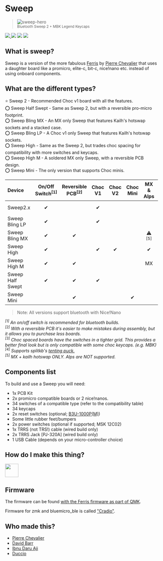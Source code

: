 # Sweep
<!--
           ___                        ___
      ___ |   | ___ ___      ___ ___ |   | ___
 ___ |   |`___`|   |   |    |   |   |`___`|   | ___
|   |`___`|   |`___`___`    `___`___`|   |`___`|   |
`___`|   |`___`|   |   |    |   |   |`___`|   |`___`
|   |`___`|   |`___`___`    `___`___`|   |`___`|   |
`___`|   |`___`|   |   |    |   |   |`___`|   |`___`
|   |`___`     `___`___`    `___`___`     `___`|   |
`___`           ___ ___      ___ ___           `___`
               |   |   |    |   |   |
               `___`___`    `___`___`
-->
>  ![sweep-hero](https://github.com/davidphilipbarr/Sweep/assets/27895007/97e13cdc-b84b-4545-8e09-139a4bb935e5)  
> <sub>Bluetooth Sweep 2 + MBK Legend Keycaps</sub>

<span>
  <a href="https://discord.gg/czXcTXbsgU">
    <img src="https://discordapp.com/api/guilds/669011382284451861/widget.png?style=shield">
  </a>
  <img src="https://img.shields.io/github/last-commit/davidphilipbarr/sweep">
  <img src="https://img.shields.io/github/v/release/davidphilipbarr/sweep?include_prereleases&color=success">
  <img src="https://img.shields.io/static/v1?label=license&message=SHL-2.1&color=success">
</span>

## What is sweep?

Sweep is a version of the more fabulous [Ferris](https://github.com/pierrechevalier83/ferris) by [Pierre Chevalier](https://github.com/pierrechevalier83/) that uses a daughter board like a promicro, elite-c, bit-c, nice!nano etc. instead of using onboard components.

## What are the different types?

⭐ Sweep 2 - Recommended Choc v1 board with all the features.  
⭕ Sweep Half Swept - Same as Sweep 2, but with a reversible pro-micro footprint.  
⭕ Sweep Bling MX - An MX only Sweep that features Kailh's hotswap sockets and a stacked case.  
⭕ Sweep Bling LP - A Choc v1 only Sweep that features Kailh's hotswap sockets.  
⭕ Sweep High - Same as the Sweep 2, but trades choc spacing for compatibility with more switches and keycaps.  
⭕ Sweep High M - A soldered MX only Sweep, with a reversible PCB design.  
⭕ Sweep Mini - The only version that supports Choc minis.  

| Device | On/Off Switch<sup>[1]</sup> | Reversible PCB<sup>[2]</sup> | Choc V1 | Choc V2 | Choc Mini | MX & Alps | Choc Spacing<sup>[3]</sup> | Tenting<sup>[4]</sup> | Hot Swap |
| :--- | :---: | :---: | :---: | :---: | :---: | :---: | :---: | :---: | :---: |
| Sweep2.x          | ✔ |   | ✔ |   |   |   | ✔ | ✔ | Mill-Max (optional) |
| Sweep Bling LP    | ✔ |   | ✔ |   |   |   | ✔ | ✔ | Kailh (required) |
| Sweep Bling MX    | ✔ | ✔ |   |   |   | ⚠<br/><sup>[5]</sup> |   | ✔ | Kailh (required) |
| Sweep High        | ✔ |   | ✔ | ✔ |   | ✔ |   | ✔ |
| Sweep High M      | ✔ | ✔ |   |   |   | MX |   | ✔ |   |
| Sweep Half Swept  | ✔ | ✔ | ✔ |   |   |   | ✔ | ✔ | Mill-Max (optional) |
| Sweep Mini        |   | ✔ |   |   | ✔ |   | ✔ |   |

> Note: All versions support bluetooth with Nice!Nano

*<sup>[1]</sup> An on/off switch is recommended for bluetooth builds.*  
*<sup>[2]</sup> With a reversible PCB it's easier to make mistakes during assembly, but it allows you to purchase less boards.*  
*<sup>[3]</sup> Choc spaced boards have the switches in a tighter grid. This provides a better final look but is only compatible with some choc keycaps. (e.g. MBK)*  
*<sup>[4]</sup> Supports splitkb's [tenting puck.](https://splitkb.com/products/tenting-puck?_pos=1&_psq=tenting%20&_ss=e&_v=1.0)*  
*<sup>[5]</sup> MX + kailh hotswap ONLY. Alps are NOT supported.*  

## Components list

To build and use a Sweep you will need:

* 1x PCB Kit
* 2x promicro compatible boards or 2 nice!nanos.
* 34 switches of a compatible type (refer to the compatibility table)
* 34 keycaps
* 2x reset switches (optional; [B3U-1000P(M)](https://github.com/davidphilipbarr/Sweep/issues/20))
* Some little rubber feet/bumpers
* 2x power switches (optional if supported; MSK 12C02)
* 1x TRRS (not TRS!) cable (wired build only)
* 2x TRRS Jack [PJ-320A] (wired build only)
* 1 USB Cable (depends on your micro-controller choice)

## How do I make this thing?

<a href="https://www.youtube.com/watch?v=fBPu7AyDtkM" target="_blank">
  <img src="https://gist.githubusercontent.com/duckyb/337340baa1f0c8bcc06fef7b3b57242b/raw/97e6e0748dd1b8a3fb54fac0a88e84e6b6e0e10a/build-guide-button.svg" height="44">
</a>

## Firmware

The firmware can be found [with the Ferris  firmware as part of QMK](https://github.com/qmk/qmk_firmware/tree/master/keyboards/ferris/sweep).

Firmware for zmk and bluemicro_ble is called ["Cradio"](https://zmk.dev/docs/hardware/).

## Who made this?

* [Pierre Chevalier](https://github.com/pierrechevalier83)
* [David Barr](https://github.com/davidphilipbarr)
* [Ibnu Daru Aji](https://github.com/ibnuda/)
* [Duccio](https://github.com/duckyb)
